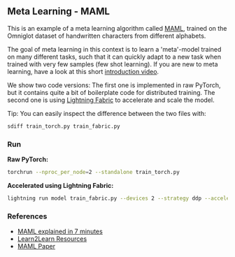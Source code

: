 ## Meta Learning - MAML

This is an example of a meta learning algorithm called [MAML](https://arxiv.org/abs/1703.03400), trained on the
Omniglot dataset of handwritten characters from different alphabets.

The goal of meta learning in this context is to learn a 'meta'-model trained on many different tasks, such that it can quickly adapt to a new task when trained with very few samples (few shot learning).
If you are new to meta learning, have a look at this short [introduction video](https://www.youtube.com/watch?v=ItPEBdD6VMk).

We show two code versions:
The first one is implemented in raw PyTorch, but it contains quite a bit of boilerplate code for distributed training.
The second one is using [Lightning Fabric](https://pytorch-lightning.readthedocs.io/en/latest/fabric/fabric.html) to accelerate and scale the model.

Tip: You can easily inspect the difference between the two files with:

```bash
sdiff train_torch.py train_fabric.py
```

### Run

**Raw PyTorch:**

```bash
torchrun --nproc_per_node=2 --standalone train_torch.py
```

**Accelerated using Lightning Fabric:**

```bash
lightning run model train_fabric.py --devices 2 --strategy ddp --accelerator cpu
```

### References

- [MAML explained in 7 minutes](https://www.youtube.com/watch?v=ItPEBdD6VMk)
- [Learn2Learn Resources](http://learn2learn.net/examples/vision/#maml)
- [MAML Paper](https://arxiv.org/abs/1703.03400)
